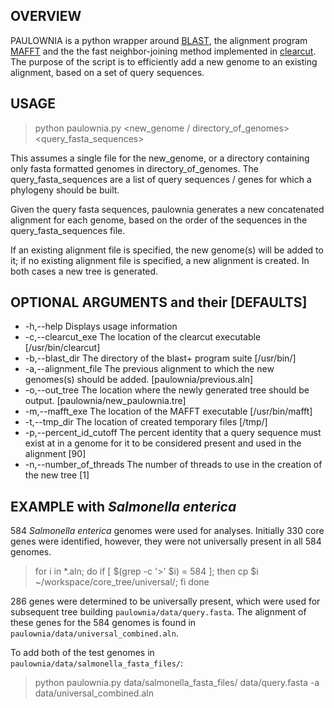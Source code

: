 ## OVERVIEW

PAULOWNIA is a python wrapper around [BLAST](http://blast.ncbi.nlm.nih.gov/Blast.cgi), the alignment program [MAFFT](http://mafft.cbrc.jp/alignment/software/) and the the fast neighbor-joining method implemented in [clearcut](http://bioinformatics.hungry.com/clearcut/). The purpose of the script is to efficiently add a new genome to an existing alignment, based on a set of query sequences. 

## USAGE

> python paulownia.py \<new_genome / directory_of_genomes\> \<query_fasta_sequences\>

This assumes a single file for the new_genome, or a directory containing only fasta formatted genomes in directory_of_genomes. The query_fasta_sequences are a list of query sequences / genes for which a phylogeny should be built.

Given the query fasta sequences, paulownia generates a new concatenated alignment for each genome, based on the order of the sequences in the query_fasta_sequences file.

If an existing alignment file is specified, the new genome(s) will be added to it; if no existing alignment file is specified, a new alignment is created. In both cases a new tree is generated.

## OPTIONAL ARGUMENTS and their [DEFAULTS]

* -h,--help               Displays usage information
* -c,--clearcut_exe       The location of the clearcut executable [/usr/bin/clearcut]
* -b,--blast_dir          The directory of the blast+ program suite [/usr/bin/]
* -a,--alignment_file     The previous alignment to which the new genomes(s) should be added. [paulownia/previous.aln]
* -o,--out_tree           The location where the newly generated tree should be output. [paulownia/new_paulownia.tre]
* -m,--mafft_exe          The location of the MAFFT executable [/usr/bin/mafft]
* -t,--tmp_dir            The location of created temporary files [/tmp/]
* -p,--percent_id_cutoff  The percent identity that a query sequence must exist at in a genome for it to be considered present and used in the alignment [90]
* -n,--number_of_threads  The number of threads to use in the creation of the new tree [1]

## EXAMPLE with *Salmonella enterica*
584 *Salmonella enterica* genomes were used for analyses. Initially 330 core genes were identified, however, they were not universally present in all 584 genomes.

> for i in *.aln; do if [ $(grep -c '>' $i) = 584 ]; then cp $i ~/workspace/core_tree/universal/; fi done

286 genes were determined to be universally present, which were used for subsequent tree building `paulownia/data/query.fasta`. The alignment of these genes for the 584 genomes is found in `paulownia/data/universal_combined.aln`.

To add both of the test genomes in `paulownia/data/salmonella_fasta_files/`:

>python paulownia.py data/salmonella_fasta_files/ data/query.fasta -a data/universal_combined.aln





